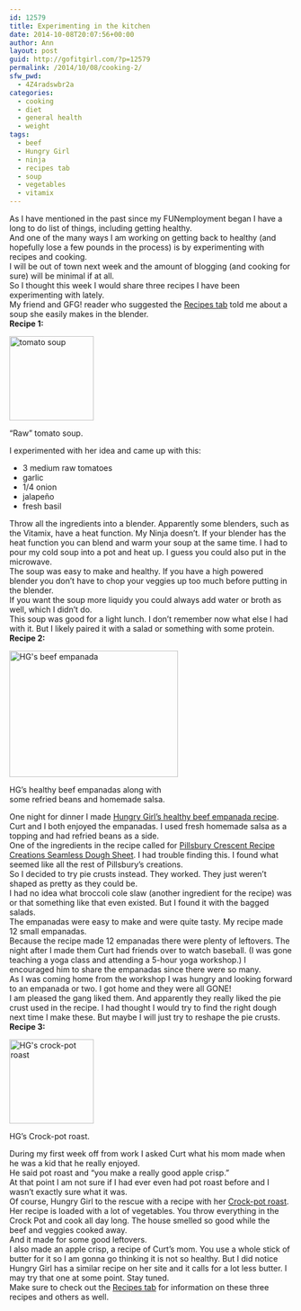 ```yaml
---
id: 12579
title: Experimenting in the kitchen
date: 2014-10-08T20:07:56+00:00
author: Ann
layout: post
guid: http://gofitgirl.com/?p=12579
permalink: /2014/10/08/cooking-2/
sfw_pwd:
  - 4Z4radswbr2a
categories:
  - cooking
  - diet
  - general health
  - weight
tags:
  - beef
  - Hungry Girl
  - ninja
  - recipes tab
  - soup
  - vegetables
  - vitamix
---
```

As I have mentioned in the past since my FUNemployment began I have a long to do list of things, including getting healthy.  
And one of the many ways I am working on getting back to healthy (and hopefully lose a few pounds in the process) is by experimenting with recipes and cooking.  
I will be out of town next week and the amount of blogging (and cooking for sure) will be minimal if at all.  
So I thought this week I would share three recipes I have been experimenting with lately.  
My friend and GFG! reader who suggested the [Recipes tab](http://gofitgirl.com/recipes/) told me about a soup she easily makes in the blender.  
**Recipe 1:**  


<div id="attachment_12592" style="width: 160px" class="wp-caption alignright">
  <a href="http://gofitgirl.com/2014/10/cooking-2/photo-5/" rel="attachment wp-att-12592"><img class="wp-image-12592 size-thumbnail" src="http://gofitgirl.com/wp-content/uploads/2014/10/photo-5-150x150.jpg" alt="tomato soup" width="150" height="150" /></a>
  
  <p class="wp-caption-text">
    &#8220;Raw&#8221; tomato soup.
  </p>
</div>

  
I experimented with her idea and came up with this:

  * 3 medium raw tomatoes
  * garlic
  * 1/4 onion
  * jalapeño
  * fresh basil

Throw all the ingredients into a blender. Apparently some blenders, such as the Vitamix, have a heat function. My Ninja doesn&#8217;t. If your blender has the heat function you can blend and warm your soup at the same time. I had to pour my cold soup into a pot and heat up. I guess you could also put in the microwave.  
The soup was easy to make and healthy. If you have a high powered blender you don&#8217;t have to chop your veggies up too much before putting in the blender.  
If you want the soup more liquidy you could always add water or broth as well, which I didn&#8217;t do.  
This soup was good for a light lunch. I don&#8217;t remember now what else I had with it. But I likely paired it with a salad or something with some protein.  
**Recipe 2:**  


<div id="attachment_12594" style="width: 310px" class="wp-caption alignleft">
  <a href="http://gofitgirl.com/2014/10/cooking-2/photo-225/" rel="attachment wp-att-12594"><img class="size-medium wp-image-12594" src="http://gofitgirl.com/wp-content/uploads/2014/10/photo-225-300x225.jpg" alt="HG's beef empanada" width="300" height="225" /></a>
  
  <p class="wp-caption-text">
    HG&#8217;s healthy beef empanadas along with some refried beans and homemade salsa.
  </p>
</div>

  
One night for dinner I made [Hungry Girl&#8217;s healthy beef empanada recipe](http://www.hungry-girl.com/chew/show/2583-healthy-beef-empanada-recipe). Curt and I both enjoyed the empanadas. I used fresh homemade salsa as a topping and had refried beans as a side.  
One of the ingredients in the recipe called for <a href="http://www.hungry-girl.com/newsletters/raw/1471" target="_blank">Pillsbury Crescent Recipe Creations Seamless Dough Sheet</a>. I had trouble finding this. I found what seemed like all the rest of Pillsbury&#8217;s creations.  
So I decided to try pie crusts instead. They worked. They just weren&#8217;t shaped as pretty as they could be.  
I had no idea what broccoli cole slaw (another ingredient for the recipe) was or that something like that even existed. But I found it with the bagged salads.  
The empanadas were easy to make and were quite tasty. My recipe made 12 small empanadas.  
Because the recipe made 12 empanadas there were plenty of leftovers. The night after I made them Curt had friends over to watch baseball. (I was gone teaching a yoga class and attending a 5-hour yoga workshop.) I encouraged him to share the empanadas since there were so many.  
As I was coming home from the workshop I was hungry and looking forward to an empanada or two. I got home and they were all GONE!  
I am pleased the gang liked them. And apparently they really liked the pie crust used in the recipe. I had thought I would try to find the right dough next time I make these. But maybe I will just try to reshape the pie crusts.  
**Recipe 3:**  


<div id="attachment_12534" style="width: 160px" class="wp-caption alignright">
  <a href="http://gofitgirl.com/2014/10/taters/photo-2-3/" rel="attachment wp-att-12534"><img class="size-thumbnail wp-image-12534" src="http://gofitgirl.com/wp-content/uploads/2014/09/photo-2-150x150.jpg" alt="HG's crock-pot roast" width="150" height="150" /></a>
  
  <p class="wp-caption-text">
    HG&#8217;s Crock-pot roast.
  </p>
</div>

  
During my first week off from work I asked Curt what his mom made when he was a kid that he really enjoyed.  
He said pot roast and &#8220;you make a really good apple crisp.&#8221;  
At that point I am not sure if I had ever even had pot roast before and I wasn&#8217;t exactly sure what it was.  
Of course, Hungry Girl to the rescue with a recipe with her [Crock-pot roast](http://www.hungry-girl.com/weighin/show/2774-healthy-comfort-food-recipes-crock-pot-roast-caramelized-onion-mashed-potatoes-and-more).  
Her recipe is loaded with a lot of vegetables. You throw everything in the Crock Pot and cook all day long. The house smelled so good while the beef and veggies cooked away.  
And it made for some good leftovers.  
I also made an apple crisp, a recipe of Curt&#8217;s mom. You use a whole stick of butter for it so I am gonna go thinking it is not so healthy. But I did notice Hungry Girl has a similar recipe on her site and it calls for a lot less butter. I may try that one at some point. Stay tuned.  
Make sure to check out the [Recipes tab](http://gofitgirl.com/recipes/) for information on these three recipes and others as well.